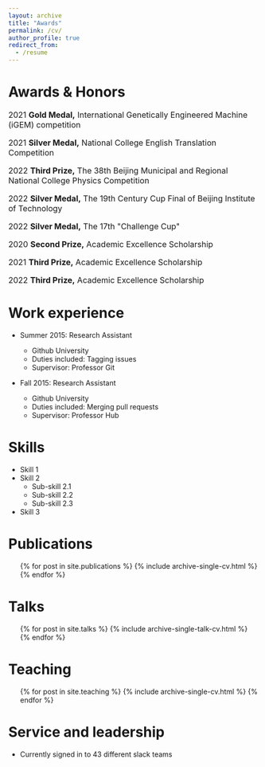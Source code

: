 ```yaml
---
layout: archive
title: "Awards"
permalink: /cv/
author_profile: true
redirect_from:
  - /resume
---
```

# Awards & Honors
<font size=3>
  
2021 <b>Gold Medal,</b>   International Genetically Engineered Machine (iGEM) competition        

2021 <b>Silver Medal,</b> National College English Translation Competition                       

2022 <b>Third Prize,</b>  The 38th Beijing Municipal and Regional National College Physics Competition 

2022 <b>Silver Medal,</b> The 19th Century Cup Final of Beijing Institute of Technology            

2022 <b>Silver Medal,</b> The 17th "Challenge Cup"                                                   

2020 <b>Second Prize,</b> Academic Excellence Scholarship                                             

2021 <b>Third Prize,</b>  Academic Excellence Scholarship                                        

2022 <b>Third Prize,</b>  Academic Excellence Scholarship   

</font>

Work experience
======
* Summer 2015: Research Assistant
  * Github University
  * Duties included: Tagging issues
  * Supervisor: Professor Git

* Fall 2015: Research Assistant
  * Github University
  * Duties included: Merging pull requests
  * Supervisor: Professor Hub
  
Skills
======
* Skill 1
* Skill 2
  * Sub-skill 2.1
  * Sub-skill 2.2
  * Sub-skill 2.3
* Skill 3

Publications
======
  <ul>{% for post in site.publications %}
    {% include archive-single-cv.html %}
  {% endfor %}</ul>
  
Talks
======
  <ul>{% for post in site.talks %}
    {% include archive-single-talk-cv.html %}
  {% endfor %}</ul>
  
Teaching
======
  <ul>{% for post in site.teaching %}
    {% include archive-single-cv.html %}
  {% endfor %}</ul>
  
Service and leadership
======
* Currently signed in to 43 different slack teams
